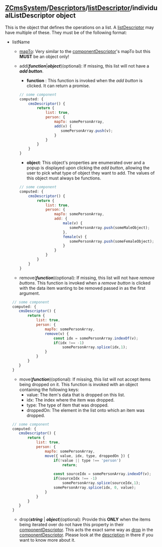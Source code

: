 ## [ZCmsSystem]/[Descriptors]/[listDescriptor]/individualListDescriptor **object**

This is the object that defines the operations on a list. A [listDescriptor] may have multiple of these. They must be of the following format:

 - listName
	 - [mapTo](***object***): Very similar to the [componentDescriptor]'s mapTo but this **MUST** be an object only!
	 - add(***function***|***object***)(optional): If missing, this list will not have a ***add button***.
		 - **function** : This function is invoked when the *add button* is clicked. It can return a promise.
         
         ```javascript
         // some component
         computed: {
             cmsDescriptor() {
                 return {
                     list: true,
                     person: {
                         mapTo: somePersonArray,
                         add(v) {
                            somePersonArray.push(v);
                         }
                     }
                 }
             }
         }
         ```

		 - **object**: This object's properties are enumerated over and a popup is displayed upon clicking the *add button*, allowing the user to pick what type of object they want to add. The values of this object must always be functions.

         ```javascript
         // some component
         computed: {
             cmsDescriptor() {
                 return {
                     list: true,
                     person: {
                         mapTo: somePersonArray,
                         add: {
                             male(v) {
                                somePersonArray.push(someMaleObject);
                             },
                             female(v) {
                                somePersonArray.push(someFemaleObject);
                             }
                         }
                     }
                 }
             }
         }
         ```

	 - remove(***function***)(optional): If missing, this list will not have *remove buttons*. This function is invoked when a *remove button* is clicked with the data item wanting to be removed passed in as the first argument.

     ```javascript
     // some component
     computed: {
        cmsDescriptor() {
            return {
                list: true,
                person: {
                    mapTo: somePersonArray,
                    remove(v) {
                        const idx = somePersonArray.indexOf(v);
                        if(idx !== -1)
                            somePersonArray.splice(idx,1);
                    }
                }
            }
        }
     }
     ```

	 - move(***function***)(optional): If missing, this list will not accept items being dropped on it. This function is invoked with an object containing the following keys:
		 - value: The item's data that is dropped on this list.
		 - idx: The index where the item was dropped.
		 - type: The type of item that was dropped.
		 - droppedOn: The element in the list onto which an item was dropped.

     ```javascript
     // some component
     computed: {
        cmsDescriptor() {
            return {
                list: true,
                person: {
                    mapTo: somePersonArray,
                    move({ value, idx, type, droppedOn }) {
                        if(!value || type !== 'person')
                            return;
                        
                        const sourceIdx = somePersonArray.indexOf(v);
                        if(sourceIdx !== -1)
                            somePersonArray.splice(sourceIdx,1);
                        somePersonArray.splice(idx, 0, value);
                    }
                }
            }
        }
     }
     ```

	 - drop(***string*** | ***object***)(optional): Provide this **ONLY** when the items being iterated over do not have this property in their [componentDescriptor]. This acts the exact same way as [drop] in the [componentDescriptor]. Please look at the [description] in there if you want to know more about it.
 
[ZCmsSystem]: ../../readme.md
[Descriptors]: ../../descriptors.md
[listDescriptor]: ../listDescriptor.md
[componentDescriptor]: ../componentDescriptor.md
[mapTo]: ../componentDescriptor/mapTo.md
[drop]: ../componentDescriptor/drop.md
[description]: ../componentDescriptor/drop.md
